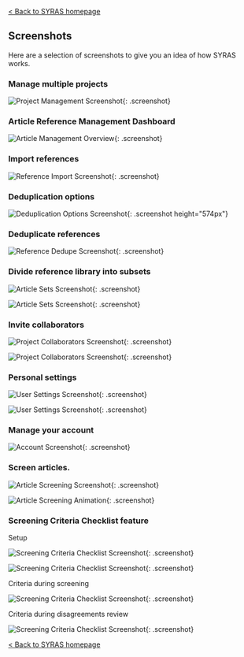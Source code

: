 [< Back to SYRAS homepage](readme.md)

## Screenshots

Here are a selection of screenshots to give you an idea of how SYRAS works.

### Manage multiple projects

![Project Management Screenshot](/assets/images/screenshots/v0.15/project-management.png "Project management page"){: .screenshot}


### Article Reference Management Dashboard

![Article Management Overview](/assets/images/screenshots/v0.19/v0.19-document-management.png "Article Management Overview"){: .screenshot}

### Import references

![Reference Import Screenshot](/assets/images/screenshots/v0.19/v0.19-import-references.png "Reference Import Options"){: .screenshot}


### Deduplication options

![Deduplication Options Screenshot](/assets/images/screenshots/v0.19/v0.19-deduplication-options.png "Reference deduplication options"){: .screenshot height="574px"}

### Deduplicate references 

![Reference Dedupe Screenshot](/assets/images/screenshots/v0.18/dedupe-example1.png "Reference deduplication process with visual difference highlight"){: .screenshot}


### Divide reference library into subsets

![Article Sets Screenshot](/assets/images/screenshots/v0.15/article-sets1.png "Article Sets example - randomised split"){: .screenshot}

![Article Sets Screenshot](/assets/images/screenshots/v0.19/v0.19-screening-process-management-3-subsets.png "Article Sets - ready for assignment to collaborators"){: .screenshot}


### Invite collaborators

![Project Collaborators Screenshot](/assets/images/screenshots/v0.19/v0.19-invite-team-example1.png "Project Collaborators"){: .screenshot}

![Project Collaborators Screenshot](/assets/images/screenshots/v0.19/v0.19-invite-team-example2.png "Project Collaborators"){: .screenshot}


### Personal settings

![User Settings Screenshot](/assets/images/screenshots/v0.19/v0.19-user-options-keyboard-shortcuts.png "User Settings including keyboard shortcuts"){: .screenshot}

![User Settings Screenshot](/assets/images/screenshots/v0.19/v0.19-user-options-screening-tools.png "User Settings including screening tools"){: .screenshot}


### Manage your account

![Account Screenshot](/assets/images/screenshots/v0.19/v0.19-manage-account.png "Account management"){: .screenshot}


### Screen articles.

![Article Screening Screenshot](/assets/images/screenshots/v0.15/screening1.png "Article screening in progress"){: .screenshot}


![Article Screening Animation](/assets/images/screenshots/v0.15/screening-demo.gif "Article screening demo and options tooltips"){: .screenshot}

### Screening Criteria Checklist feature

Setup 

![Screening Criteria Checklist Screenshot](/assets/images/screenshots/v0.19/v0.19-screening-criteria-checklist-options1.png "Screening Criteria Checklist options"){: .screenshot}

![Screening Criteria Checklist Screenshot](/assets/images/screenshots/v0.19/v0.19-screening-criteria-checklist-options2.png "Screening Criteria Checklist setup"){: .screenshot}

Criteria during screening

![Screening Criteria Checklist Screenshot](/assets/images/screenshots/v0.19/v0.19-screening-criteria-screening.png "Screening Criteria Checklist during screening"){: .screenshot}

Criteria during disagreements review 

![Screening Criteria Checklist Screenshot](/assets/images/screenshots/v0.19/v0.19-screening-criteria-disagreements.png "Screening Criteria Checklist during disagreements review"){: .screenshot}





[< Back to SYRAS homepage](readme.md)
 

